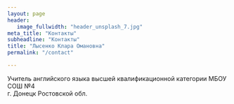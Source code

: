 ```yaml
---
layout: page
header:
   image_fullwidth: "header_unsplash_7.jpg"
meta_title: "Контакты"
subheadline: "Контакты"
title: "Лысенко Клара Омановна"
permalink: "/contact"

---
```

Учитель английского языка высшей квалификационной категории 
МБОУ СОШ №4  
г. Донецк Ростовской обл.
